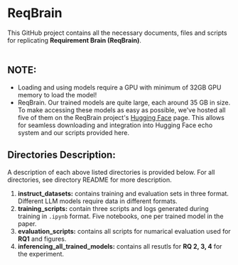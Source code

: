 # ReqBrain 

This GitHub project contains all the necessary documents, files and scripts for replicating **Requirement Brain (ReqBrain)**.<br><br>

## NOTE:
- Loading and using models require a GPU with minimum of 32GB GPU memory to load the model!
- ReqBrain. Our trained models are quite large, each around 35 GB in size. To make accessing these models as easy as possible, we've hosted all five of them on the ReqBrain project's [Hugging Face](https://huggingface.co/REELICIT) page. This allows for seamless downloading and integration into Hugging Face echo system and our scripts provided here.



## Directories Description:
A description of each above listed directories is provided below. For all directories, see directory README for more description.<br>
1. **instruct_datasets:** contains training and evaluation sets in three format. Different LLM models require data in different formats.
2. **training_scripts:** contain three scripts and logs generated during training in ```.ipynb``` format. Five notebooks, one per trained model in the paper.
3. **evaluation_scripts:** contains all scripts for numarical evaluation used for **RQ1** and figures.
4. **inferencing_all_trained_models:** contains all resutls for **RQ 2, 3, 4** for the experiment.  
